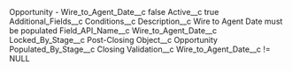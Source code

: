 <?xml version="1.0" encoding="UTF-8"?>
<CustomMetadata xmlns="http://soap.sforce.com/2006/04/metadata" xmlns:xsi="http://www.w3.org/2001/XMLSchema-instance" xmlns:xsd="http://www.w3.org/2001/XMLSchema">
    <label>Opportunity - Wire_to_Agent_Date__c</label>
    <protected>false</protected>
    <values>
        <field>Active__c</field>
        <value xsi:type="xsd:boolean">true</value>
    </values>
    <values>
        <field>Additional_Fields__c</field>
        <value xsi:nil="true"/>
    </values>
    <values>
        <field>Conditions__c</field>
        <value xsi:nil="true"/>
    </values>
    <values>
        <field>Description__c</field>
        <value xsi:type="xsd:string">Wire to Agent Date must be populated</value>
    </values>
    <values>
        <field>Field_API_Name__c</field>
        <value xsi:type="xsd:string">Wire_to_Agent_Date__c</value>
    </values>
    <values>
        <field>Locked_By_Stage__c</field>
        <value xsi:type="xsd:string">Post-Closing</value>
    </values>
    <values>
        <field>Object__c</field>
        <value xsi:type="xsd:string">Opportunity</value>
    </values>
    <values>
        <field>Populated_By_Stage__c</field>
        <value xsi:type="xsd:string">Closing</value>
    </values>
    <values>
        <field>Validation__c</field>
        <value xsi:type="xsd:string">Wire_to_Agent_Date__c != NULL</value>
    </values>
</CustomMetadata>
